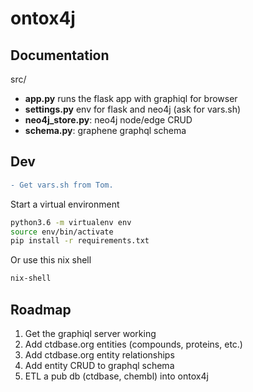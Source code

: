 # ontox4j

## Documentation

src/
* **app.py** runs the flask app with graphiql for browser
* **settings.py** env for flask and neo4j (ask for vars.sh)
* **neo4j_store.py**: neo4j node/edge CRUD
* **schema.py**: graphene graphql schema

## Dev
```diff
- Get vars.sh from Tom.
```

Start a virtual environment
```sh
python3.6 -m virtualenv env
source env/bin/activate
pip install -r requirements.txt
```

Or use this nix shell
```sh
nix-shell
```

## Roadmap
1. Get the graphiql server working 
2. Add ctdbase.org entities (compounds, proteins, etc.)
3. Add ctdbase.org entity relationships
4. Add entity CRUD to graphql schema
5. ETL a pub db (ctdbase, chembl) into ontox4j